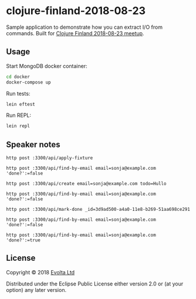 # clojure-finland-2018-08-23

Sample application to demonstrate how you can extract I/O from commands. Built
for [Clojure Finland 2018-08-23 meetup](https://www.meetup.com/Helsinki-Clojure-Meetup/events/253676481/).

## Usage

Start MongoDB docker container:

```bash
cd docker
docker-compose up
```

Run tests:

```bash
lein eftest
```

Run REPL:

```bash
lein repl
```

## Speaker notes

```
http post :3300/api/apply-fixture

http post :3300/api/find-by-email email=sonja@example.com 'done?':=false

http post :3300/api/create email=sonja@example.com todo=Hullo

http post :3300/api/find-by-email email=sonja@example.com 'done?':=false

http post :3300/api/mark-done _id=3d9ad500-a4a0-11e8-b269-51aa698ce291

http post :3300/api/find-by-email email=sonja@example.com 'done?':=false

http post :3300/api/find-by-email email=sonja@example.com 'done?':=true
```

## License

Copyright © 2018 [Evolta Ltd](http://evolta.fi)

Distributed under the Eclipse Public License either version 2.0 or (at your option) any later version.
